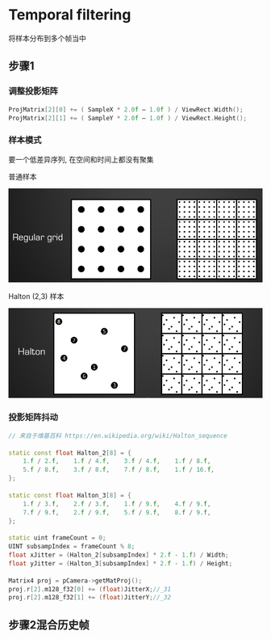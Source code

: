 # Temporal filtering

将样本分布到多个帧当中



## 步骤1

### 调整投影矩阵

```cc
ProjMatrix[2][0] += ( SampleX * 2.0f – 1.0f ) / ViewRect.Width();
ProjMatrix[2][1] += ( SampleY * 2.0f – 1.0f ) / ViewRect.Height();
```

### 样本模式

要一个低差异序列, 在空间和时间上都没有聚集

普通样本

![](image-20221024131055593.png)



Halton (2,3) 样本

![image-20221024131326652](image-20221024131326652.png)



### 投影矩阵抖动

```cc
// 来自于维基百科 https://en.wikipedia.org/wiki/Halton_sequence

static const float Halton_2[8] = {
	1.f / 2.f,    1.f / 4.f,    3.f / 4.f,    1.f / 8.f,
    5.f / 8.f,    3.f / 8.f,    7.f / 8.f,    1.f / 16.f,
};

static const float Halton_3[8] = {
	1.f / 3.f,    2.f / 3.f,    1.f / 9.f,    4.f / 9.f,
    7.f / 9.f,    2.f / 9.f,    5.f / 9.f,    8.f / 9.f,
};

static uint frameCount = 0;
UINT subsampIndex = frameCount % 8;
float xJitter = (Halton_2[subsampIndex] * 2.f - 1.f) / Width;
float yJitter = (Halton_3[subsampIndex] * 2.f - 1.f) / Height;

Matrix4 proj = pCamera->getMatProj();
proj.r[2].m128_f32[0] += (float)JitterX;//_31
proj.r[2].m128_f32[1] += (float)JitterY;//_32
```

## 步骤2混合历史帧

